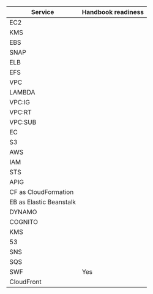 |          Service         | Handbook readiness | 
| ------------ | ------------ | 
|EC2                       |                |
|KMS                       |                |
|EBS                       |                |
|SNAP                      |                |
|ELB                       |                |
|EFS                       |                |
|VPC                       |                |
|LAMBDA                    |                |
|VPC:IG                    |                |
|VPC:RT                    |                |
|VPC:SUB                   |                |
|EC                        |                |
|S3                        |                |
|AWS                       |                |
|IAM                       |                |
|STS                       |                |
|APIG                      |                |
|CF as CloudFormation      |                |
|EB as Elastic Beanstalk   |                |
|DYNAMO                    |                |
|COGNITO                   |                |
|KMS                       |                |
|53                        |                |
|SNS                       |                |
|SQS                       |                |
|SWF                       |        Yes     |
|CloudFront                |                |
